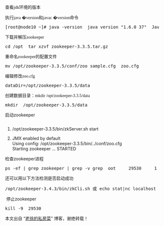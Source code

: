 <p><span style="font-family:'comic sans ms';"><span style="font-family:'宋体';">查看jdk环境的版本</span></span></p>
<p><span style="font-family:'宋体';">执行<span lang="en-us" xml:lang="en-us">java&nbsp;&#xfffd;version</span>和<span lang="en-us" xml:lang="en-us">javac&nbsp;&#xfffd;version</span>命令</span></p>
<pre>[root@node10&nbsp;~]#&nbsp;java&nbsp;-version&nbsp;&nbsp;java&nbsp;version&nbsp;"1.6.0_37"&nbsp;&nbsp;Java(TM)&nbsp;SE&nbsp;Runtime&nbsp;Environment&nbsp;(build&nbsp;1.6.0_37-b06)&nbsp;&nbsp;Java&nbsp;HotSpot(TM)&nbsp;64-Bit&nbsp;Server&nbsp;VM&nbsp;(build&nbsp;20.12-b01,&nbsp;mixed&nbsp;mode)</pre>
<p><span style="font-family:'宋体';">下载并解压<span lang="en-us" xml:lang="en-us">zookeeper&nbsp;</span></span></p>
<pre>cd&nbsp;/opt&nbsp;&nbsp;tar&nbsp;xzvf&nbsp;zookeeper-3.3.5.tar.gz</pre>
<p><span style="font-family:'宋体';"><span lang="en-us" xml:lang="en-us">重命名zookeeper的配置文件</span></span></p>
<pre>mv&nbsp;/opt/zookeeper-3.3.5/conf/zoo_sample.cfg&nbsp;&nbsp;zoo.cfg</pre>
<p><span style="font-family:'宋体';"><span lang="en-us" xml:lang="en-us">编辑修改zoo.cfg</span></span></p>
<pre>dataDir=/opt/zookeeper-3.3.5/data</pre>
<p><span style="font-family:'宋体';">创建数据目录：<span lang="en-us" xml:lang="en-us">mkdir&nbsp;/opt/zookeeper-3.3.5/data</span></span></p>
<pre>mkdir&nbsp;&nbsp;/opt/zookeeper-3.3.5/data</pre>
<p>启动zookeeper</p>
<pre></pre>
<ol class="dp-xml list-paddingleft-2">
 <li><p>/opt/zookeeper-3.3.5/bin/zkServer.sh&nbsp;start&nbsp;</p></li>
 <li><p>JMX&nbsp;enabled&nbsp;by&nbsp;default<br>Using&nbsp;config:&nbsp;/opt/zookeeper-3.3.5/bin/../conf/zoo.cfg<br>Starting&nbsp;zookeeper&nbsp;...&nbsp;STARTED&nbsp;</p></li>
</ol>
<p>检查zookeeper进程</p>
<pre>ps&nbsp;-ef&nbsp;|&nbsp;grep&nbsp;zookeeper&nbsp;|&nbsp;grep&nbsp;-v&nbsp;grep&nbsp;&nbsp;oot&nbsp;&nbsp;&nbsp;&nbsp;&nbsp;29530&nbsp;&nbsp;&nbsp;&nbsp;&nbsp;1&nbsp;&nbsp;0&nbsp;15:39&nbsp;pts/0&nbsp;&nbsp;&nbsp;&nbsp;00:00:00&nbsp;/usr/java/jdk1.6.0_37/bin/java&nbsp;-Dzookeeper.log.dir=.&nbsp;-Dzookeeper.root.logger=INFO,CONSOLE&nbsp;-cp&nbsp;/opt/zookeeper-3.3.5/bin/../build/classes:/opt/zookeeper-3.3.5/bin/../build/lib/*.jar:/opt/zookeeper-3.3.5/bin/../zookeeper-3.3.5.jar:/opt/zookeeper-3.3.5/bin/../lib/log4j-1.2.15.jar:/opt/zookeeper-3.3.5/bin/../lib/jline-0.9.94.jar:/opt/zookeeper-3.3.5/bin/../src/java/lib/*.jar:/opt/zookeeper-3.3.5/bin/../conf:.:/usr/java/jdk1.6.0_37/lib/dt.jar:/usr/java/jdk1.6.0_37/lib/tools.jar&nbsp;-Dcom.sun.management.jmxremote&nbsp;-Dcom.sun.management.jmxremote.local.only=false&nbsp;org.apache.zookeeper.server.quorum.QuorumPeerMain&nbsp;/opt/zookeeper-3.3.5/bin/../conf/zoo.cfg</pre>
<p>还可以用以下方法检测是否启动成功</p>
<pre>/opt/zookeeper-3.4.3/bin/zkCli.sh&nbsp;或&nbsp;echo&nbsp;stat|nc&nbsp;localhost&nbsp;2181</pre>
<p>&nbsp;停止zookeeper</p>
<pre>kill&nbsp;-9&nbsp;&nbsp;29530</pre>
<p>本文出自 “<a href="http://laoxu.blog.51cto.com">老徐的私房菜</a>” 博客，谢绝转载！</p>
